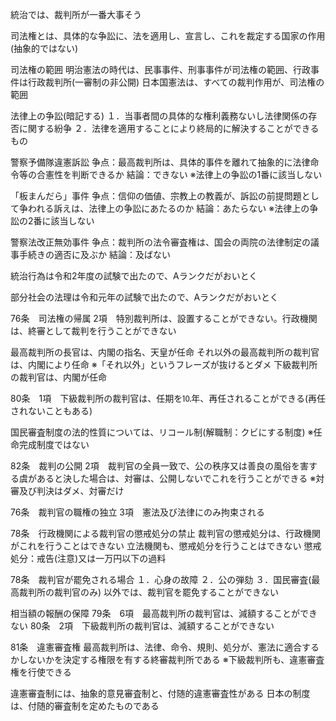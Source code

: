 統治では、裁判所が一番大事そう

司法権とは、具体的な争訟に、法を適用し、宣言し、これを裁定する国家の作用(抽象的ではない)

司法権の範囲
明治憲法の時代は、民事事件、刑事事件が司法権の範囲、行政事件は行政裁判所(一審制の非公開)
日本国憲法は、すべての裁判作用が、司法権の範囲

法律上の争訟(暗記する)
１．当事者間の具体的な権利義務ないし法律関係の存否に関する紛争
２．法律を適用することにより終局的に解決することができるもの

警察予備隊違憲訴訟
争点：最高裁判所は、具体的事件を離れて抽象的に法律命令等の合憲性を判断できるか
結論：できない
※法律上の争訟の1番に該当しない

「板まんだら」事件
争点：信仰の価値、宗教上の教義が、訴訟の前提問題として争われる訴えは、法律上の争訟にあたるのか
結論：あたらない
※法律上の争訟の2番に該当しない

警察法改正無効事件
争点：裁判所の法令審査権は、国会の両院の法律制定の議事手続きの適否に及ぶか
結論：及ばない

統治行為は令和2年度の試験で出たので、Aランクだがおいとく

部分社会の法理は令和元年の試験で出たので、Aランクだがおいとく

76条　司法権の帰属
2項　特別裁判所は、設置することができない。行政機関は、終審として裁判を行うことができない

最高裁判所の長官は、内閣の指名、天皇が任命
それ以外の最高裁判所の裁判官は、内閣により任命
※「それ以外」というフレーズが抜けるとダメ
下級裁判所の裁判官は、内閣が任命

80条　1項　下級裁判所の裁判官は、任期を⒑年、再任されることができる(再任されないこともある)

国民審査制度の法的性質については、リコール制(解職制：クビにする制度)
※任命完成制度ではない

82条　裁判の公開
2項　裁判官の全員一致で、公の秩序又は善良の風俗を害する虞があると決した場合は、対審は、公開しないでこれを行うことができる
※対審及び判決はダメ、対審だけ

76条　裁判官の職権の独立
3項　憲法及び法律にのみ拘束される

78条　行政機関による裁判官の懲戒処分の禁止
裁判官の懲戒処分は、行政機関がこれを行うことはできない
立法機関も、懲戒処分を行うことはできない
懲戒処分：戒告(注意)又は一万円以下の過料

78条　裁判官が罷免される場合
１．心身の故障
２．公の弾劾
３．国民審査(最高裁判所の裁判官のみ)
以外では、裁判官を罷免することができない

相当額の報酬の保障
79条　6項　最高裁判所の裁判官は、減額することができない
80条　2項　下級裁判所の裁判官は、減額することができない

81条　違憲審査権
最高裁判所は、法律、命令、規則、処分が、憲法に適合するかしないかを決定する権限を有する終審裁判所である
※下級裁判所も、違憲審査権を行使できる

違憲審査制には、抽象的意見審査制と、付随的違憲審査性がある
日本の制度は、付随的審査制を定めたものである
